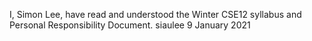 I, Simon Lee, have read and understood the Winter CSE12 syllabus and Personal Responsibility Document. siaulee 9 January 2021

